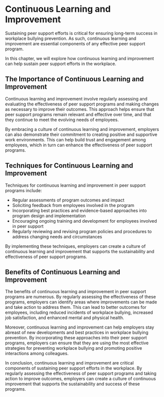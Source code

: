# Continuous Learning and Improvement

Sustaining peer support efforts is critical for ensuring long-term success in workplace bullying prevention. As such, continuous learning and improvement are essential components of any effective peer support program.

In this chapter, we will explore how continuous learning and improvement can help sustain peer support efforts in the workplace.

The Importance of Continuous Learning and Improvement
-----------------------------------------------------

Continuous learning and improvement involve regularly assessing and evaluating the effectiveness of peer support programs and making changes as necessary to improve their outcomes. This approach helps ensure that peer support programs remain relevant and effective over time, and that they continue to meet the evolving needs of employees.

By embracing a culture of continuous learning and improvement, employers can also demonstrate their commitment to creating positive and supportive work environments. This can help build trust and engagement among employees, which in turn can enhance the effectiveness of peer support programs.

Techniques for Continuous Learning and Improvement
--------------------------------------------------

Techniques for continuous learning and improvement in peer support programs include:

* Regular assessments of program outcomes and impact
* Soliciting feedback from employees involved in the program
* Incorporating best practices and evidence-based approaches into program design and implementation
* Encouraging ongoing training and development for employees involved in peer support
* Regularly reviewing and revising program policies and procedures to address changing needs and circumstances

By implementing these techniques, employers can create a culture of continuous learning and improvement that supports the sustainability and effectiveness of peer support programs.

Benefits of Continuous Learning and Improvement
-----------------------------------------------

The benefits of continuous learning and improvement in peer support programs are numerous. By regularly assessing the effectiveness of these programs, employers can identify areas where improvements can be made and take action to address them. This can lead to better outcomes for employees, including reduced incidents of workplace bullying, increased job satisfaction, and enhanced mental and physical health.

Moreover, continuous learning and improvement can help employers stay abreast of new developments and best practices in workplace bullying prevention. By incorporating these approaches into their peer support programs, employers can ensure that they are using the most effective strategies for preventing workplace bullying and promoting positive interactions among colleagues.

In conclusion, continuous learning and improvement are critical components of sustaining peer support efforts in the workplace. By regularly assessing the effectiveness of peer support programs and taking action to improve outcomes, employers can create a culture of continuous improvement that supports the sustainability and success of these programs.
